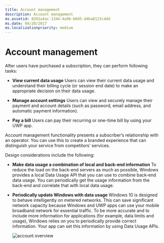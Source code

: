 ```yaml
---
title: Account management
description: Account management
ms.assetid: 8201a4ac-1344-4a96-b0d5-d4ba8123c4dd
ms.date: 04/20/2017
ms.localizationpriority: medium
---
```


# Account management


After users have purchased a subscription, they can perform following tasks:

-   **View current data usage** Users can view their current data usage and understand their billing cycle (or session end date) to make an appropriate decision on their data usage.

-   **Manage account settings** Users can view and securely manage their payment and account details (such as password, email address, and automatic payment information).

-   **Pay a bill** Users can pay their recurring or one-time bill by using your UWP app.

Account management functionality presents a subscriber’s relationship with an operator. You can use this to create a branded experience that can distinguish your service from competitors’ services.

Design considerations include the following:

-   **Make data usage a combination of local and back-end information** To reduce the load on the back-end servers as much as possible, Windows provides a local Data Usage API that you can use to combine back-end data usage. You can periodically get the usage information from the back-end and correlate that with local data usage.

-   **Periodically update Windows with data usage** Windows 10 is designed to behave intelligently on metered networks. This can save significant network capacity because Windows and UWP apps can use your mobile broadband network for essential traffic. To be more accurate and to include more information for applications (for example, data limits and usage), Windows relies on you to periodically provide correct information. Your app can set this information by using Data Usage APIs.

    ![account overview](images/mb-fig2-accountoverview.png)



